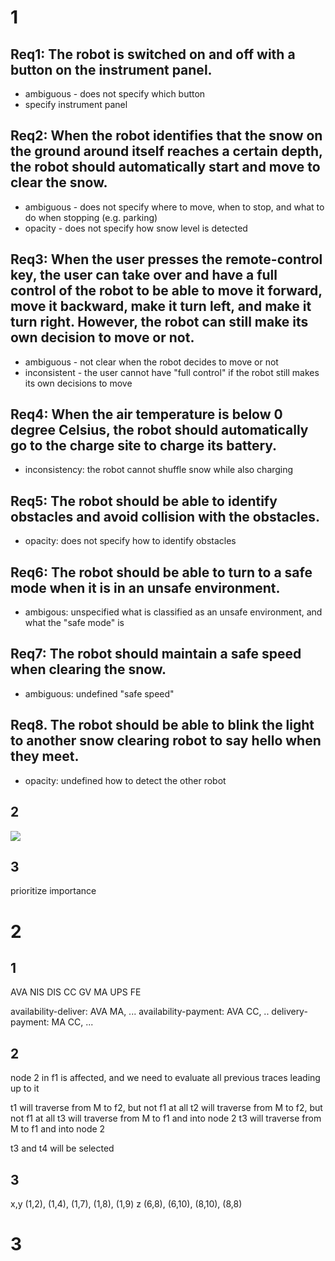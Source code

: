 # 1

## Req1: The robot is switched on and off with a button on the instrument panel.  
- ambiguous - does not specify which button
- specify instrument panel
## Req2: When the robot identifies that the snow on the ground around itself reaches a certain depth, the robot should automatically start and move to clear the snow. 
- ambiguous - does not specify where to move, when to stop, and what to do when stopping (e.g. parking)
- opacity - does not specify how snow level is detected

## Req3: When the user presses the remote-control key, the user can take over and have a full control of the robot to be able to move it forward, move it backward, make it turn left, and make it turn right. However, the robot can still make its own decision to move or not. 
- ambiguous - not clear when the robot decides to move or not
- inconsistent - the user cannot have "full control" if the robot still makes its own decisions to move

## Req4: When the air temperature is below 0 degree Celsius, the robot should automatically go to the charge site to charge its battery.   
- inconsistency: the robot cannot shuffle snow while also charging


## Req5: The robot should be able to identify obstacles and avoid collision with the obstacles. 
- opacity: does not specify how to identify obstacles

## Req6: The robot should be able to turn to a safe mode when it is in an unsafe environment. 
- ambigous: unspecified what is classified as an unsafe environment, and what the "safe mode" is

## Req7: The robot should maintain a safe speed when clearing the snow. 
- ambiguous: undefined "safe speed"

## Req8. The robot should be able to blink the light to another snow clearing robot to say hello when they meet.
- opacity: undefined how to detect the other robot

## 2
![](images/2022-06-01-14-23-55.png)

## 3
prioritize importance

# 2
## 1
AVA NIS DIS
CC GV
MA UPS FE

availability-deliver: AVA MA, ...
availability-payment: AVA CC, ..
delivery-payment: MA CC, ...



## 2
node 2 in f1 is affected, and we need to evaluate all previous traces leading up to it

t1 will traverse from M to f2, but not f1 at all
t2 will traverse from M to f2, but not f1 at all
t3 will traverse from M to f1 and into node 2
t3 will traverse from M to f1 and into node 2

t3 and t4 will be selected

## 3
x,y (1,2), (1,4), (1,7), (1,8), (1,9)
z (6,8), (6,10), (8,10), (8,8)

# 3
